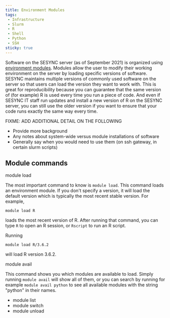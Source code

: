 ```yaml
---
title: Environment Modules
tags:
 - Infrastructure
 - Slurm
 - R
 - Shell
 - Python
 - SSH
sticky: true
---
```


Software on the SESYNC server (as of September 2021) is organized using [environment modules](https://modules.readthedocs.io/en/latest/). Modules allow the user to modify their working environment on the server by loading specific versions of software. SESYNC maintains multiple versions of commonly used software on the server so that users can load the version they want to work with. This is great for reproducibility because you can guarantee that the same version of (for example) R is used every time you run a piece of code. And even if SESYNC IT staff run updates and install a new version of R on the SESYNC server, you can still use the older version if you want to ensure that your code runs exactly the same way every time.

FIXME: ADD ADDITIONAL DETAIL ON THE FOLLOWING

- Provide more background
- Any notes about system-wide versus module installations of software
- Generally say when you would need to use them (on ssh gateway, in certain slurm scripts)

## Module commands

module load

The most important command to know is `module load`. This command loads an environment module. If you don't specify a version, it will load the default version which is typically the most recent stable version. For example, 

```
module load R
```

loads the most recent version of R. After running that command, you can type `R` to open an R session, or `Rscript` to run an R script.

Running 

```
module load R/3.6.2
```

will load R version 3.6.2.

module avail

This command shows you which modules are available to load. Simply running `module avail` will show all of them, or you can search by running for example `module avail python` to see all available modules with the string "python" in their names.

- module list
- module switch
- module unload
